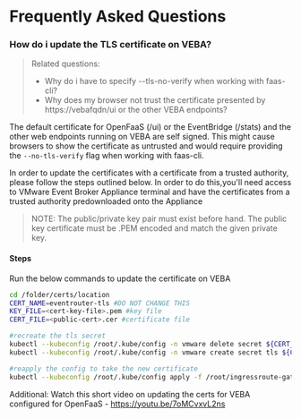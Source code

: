 # Frequently Asked Questions

### How do i update the TLS certificate on VEBA? 
> Related questions:
> * Why do i have to specify --tls-no-verify when working with faas-cli? 
> * Why does my browser not trust the certificate presented by https://vebafqdn/ui or the other VEBA endpoints? 


The default certificate for OpenFaaS (/ui) or the EventBridge (/stats) and the other web endpoints running on VEBA are self signed. This might cause browsers to show the certificate as untrusted and would require providing the `--no-tls-verify` flag when working with faas-cli. 
 
In order to update the certificates with a certificate from a trusted authority, please follow the steps outlined below. In order to do this,you'll need access to VMware Event Broker Appliance terminal and have the certificates from a trusted authority predownloaded onto the Appliance
    
> NOTE: The public/private key pair must exist before hand. The public key certificate must be .PEM encoded and match the given private key.

#### Steps

Run the below commands to update the certificate on VEBA

```bash
cd /folder/certs/location
CERT_NAME=eventrouter-tls #DO NOT CHANGE THIS
KEY_FILE=<cert-key-file>.pem #key file
CERT_FILE=<public-cert>.cer #certificate file

#recreate the tls secret
kubectl --kubeconfig /root/.kube/config -n vmware delete secret ${CERT_NAME}
kubectl --kubeconfig /root/.kube/config -n vmware create secret tls ${CERT_NAME} --key ${KEY_FILE} --cert ${CERT_FILE}

#reapply the config to take the new certificate
kubectl --kubeconfig /root/.kube/config apply -f /root/ingressroute-gateway.yaml
```

Additional: Watch this short video on updating the certs for VEBA configured for OpenFaaS - https://youtu.be/7oMCvxvL2ns
